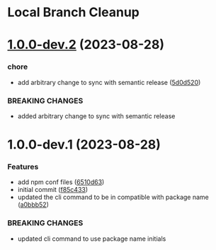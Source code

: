# Local Branch Cleanup

# [1.0.0-dev.2](https://github.com/demirtasdurmus/local-branch-cleanup/compare/v1.0.0-dev.1...v1.0.0-dev.2) (2023-08-28)


### chore

* add arbitrary change to sync with semantic release ([5d0d520](https://github.com/demirtasdurmus/local-branch-cleanup/commit/5d0d5206945db2be285e475281f0308b17f12e6c))


### BREAKING CHANGES

* added arbitrary change to sync with semantic release

# 1.0.0-dev.1 (2023-08-28)


### Features

* add npm conf files ([6510d63](https://github.com/demirtasdurmus/local-branch-cleanup/commit/6510d632c419c10e5d73131841fc65070bbb9cba))
* initial commit ([f85c433](https://github.com/demirtasdurmus/local-branch-cleanup/commit/f85c433a666852bee176d9d811317f7a29395229))
* updated the cli command to be in compatible with package name ([a0bbb52](https://github.com/demirtasdurmus/local-branch-cleanup/commit/a0bbb521a6ecc02b6f3959e715656eb2a858c870))


### BREAKING CHANGES

* updated cli command to use package name initials
